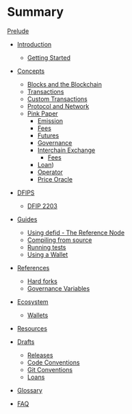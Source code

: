 # Summary

[Prelude](./prelude.md)

- [Introduction]()

  - [Getting Started]()

- [Concepts](./concepts.md)

  - [Blocks and the Blockchain](./concepts/block.md)
  - [Transactions](./concepts/transaction.md)
  - [Custom Transactions](./concepts/customtx.md)
  - [Protocol and Network](./concepts/proto.md)
  - [Pink Paper](./pinkpaper/README.md)
    - [Emission](./pinkpaper/emission/README.md)
    - [Fees](./pinkpaper/fees/README.md)
    - [Futures](./pinkpaper/futures/README.md)
    - [Governance](./pinkpaper/governance/README.md)
    - [Interchain Exchange](./pinkpaper/interchain-exchange/README.md)
      - [Fees](./pinkpaper/interchain-exchange/fees.md)
    - [Loan](./pinkpaper/loan/README.md))
    - [Operator](./pinkpaper/operator/README.md)
    - [Price Oracle](./pinkpaper/price-oracle/README.md)

- [DFIPS]()

  - [DFIP 2203](./dfips/2203.md)

- [Guides](./guides.md)

  - [Using defid - The Reference Node](./guides/defid.md)
  - [Compiling from source](./guides/compiling.md)
  - [Running tests](./guides/testing.md)
  - [Using a Wallet](./guides/wallet.md)

- [References](./concepts.md)

  - [Hard forks](./references/hardforks.md)
  - [Governance Variables](./references/governance_variables.md)

- [Ecosystem]()

  - [Wallets]()

- [Resources]()

- [Drafts]()

  - [Releases](./drafts/releases.md)
  - [Code Conventions]()
  - [Git Conventions]()
  - [Loans](./drafts/loans.md)

- [Glossary](./glossary.md)

- [FAQ](./faq.md)
